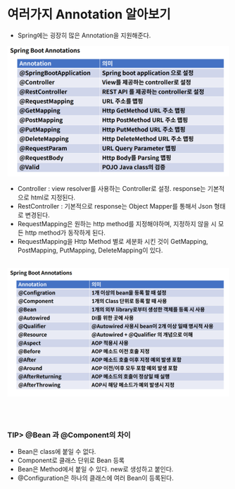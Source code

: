 # 여러가지 Annotation 알아보기
- Spring에는 굉장히 많은 Annotation을 지원해준다.

<img src="./img/springboot_annotation1.PNG">

- Controller : view resolver를 사용하는 Controller로 설정. response는 기본적으로 html로 지정된다.
- RestController : 기본적으로 response는 Object Mapper를 통해서 Json 형태로 변경된다.
- RequestMapping은 원하는 http method를 지정해야하며, 지정하지 않을 시 모든 http method가 동작하게 된다.
- RequestMapping을 Http Method 별로 세분화 시킨 것이 GetMapping, PostMapping, PutMapping, DeleteMapping이 있다.

<br>

<img src="./img/springboot_annotation2.PNG">

<br><br>

### TIP> @Bean 과 @Component의 차이
- Bean은 class에 붙일 수 없다. 
- Component로 클래스 단위로 Bean 등록
- Bean은 Method에서 붙일 수 있다. new로 생성하고 붙인다.
- @Configuration은 하나의 클래스에 여러 Bean이 등록된다.
